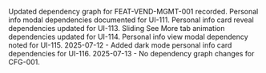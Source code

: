 Updated dependency graph for FEAT-VEND-MGMT-001 recorded.
Personal info modal dependencies documented for UI-111.
Personal info card reveal dependencies updated for UI-113.
Sliding See More tab animation dependencies updated for UI-114.
Personal info view modal dependency noted for UI-115.
2025-07-12 - Added dark mode personal info card dependencies for UI-116.
2025-07-13 - No dependency graph changes for CFG-001.

